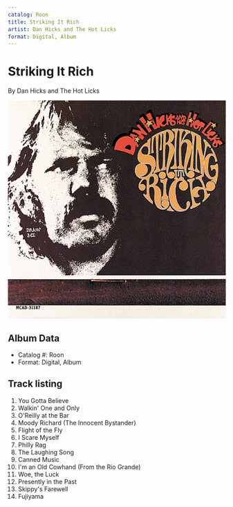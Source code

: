 ```yaml
---
catalog: Roon
title: Striking It Rich
artist: Dan Hicks and The Hot Licks
format: Digital, Album
---
```


# Striking It Rich

By Dan Hicks and The Hot Licks

![](../../assets/albumcovers/Dan_Hicks_and_The_Hot_Licks-Striking_It_Rich.png)

## Album Data

- Catalog #: Roon
- Format: Digital, Album


## Track listing


1. You Gotta Believe
2. Walkin' One and Only
3. O'Reilly at the Bar
4. Moody Richard (The Innocent Bystander)
5. Flight of the Fly
6. I Scare Myself
7. Philly Rag
8. The Laughing Song
9. Canned Music
10. I'm an Old Cowhand (From the Rio Grande)
11. Woe, the Luck
12. Presently in the Past
13. Skippy's Farewell
14. Fujiyama

